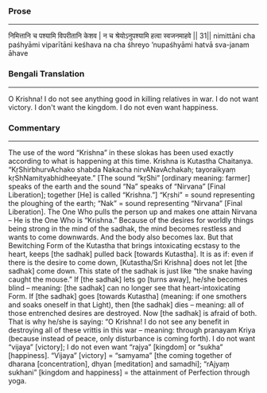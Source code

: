 ### Prose 
 --- 
निमित्तानि च पश्यामि विपरीतानि केशव |
न च श्रेयोऽनुपश्यामि हत्वा स्वजनमाहवे || 31||
nimittāni cha paśhyāmi viparītāni keśhava
na cha śhreyo ’nupaśhyāmi hatvā sva-janam āhave

### Bengali Translation 
 --- 
O Krishna! I do not see anything good in killing relatives in war. I do not want victory. I don't want the kingdom. I do not even want happiness.

### Commentary 
 --- 
The use of the word “Krishna” in these slokas has been used exactly according to what is happening at this time. Krishna is Kutastha Chaitanya. “KṛShirbhurvAchako shabda Nakacha nirvANavAchakah; tayoraikyaṃ      kṛShNamityabhidheeyate.” [The sound “kṛShi” [ordinary meaning: farmer] speaks of the earth and the sound “Na” speaks of “Nirvana” [Final Liberation]; together [He] is called “Krishna.”] “Kṛshi” = sound representing the ploughing of the earth; “Nak” = sound representing “Nirvana” [Final Liberation]. The One Who pulls the person up and makes one attain Nirvana – He is the One Who is “Krishna.” Because of the desires for worldly things being strong in the mind of the sadhak, the mind becomes restless and wants to come downwards. And the body also becomes lax. But that Bewitching Form of the Kutastha that brings intoxicating ecstasy to the heart, keeps [the sadhak] pulled back [towards Kutastha]. It is as if: even if there is the desire to come down, [Kutastha/Sri Krishna] does not let [the sadhak] come down. This state of the sadhak is just like “the snake having caught the mouse.” If [the sadhak] lets go [turns away], he/she becomes blind – meaning: [the sadhak] can no longer see that heart-intoxicating Form. If [the sadhak] goes [towards Kutastha] (meaning: if one smothers and soaks oneself in that Light), then [the sadhak] dies – meaning: all of those entrenched desires are destroyed. Now [the sadhak] is afraid of both. That is why he/she is saying: “O Krishna! I do not see any benefit in destroying all of these vrittis in this war – meaning: through pranayam Kriya (because instead of peace, only disturbance is coming forth). I do not want “vijaya” [victory]; I do not even want “rajya” [kingdom] or “sukha” [happiness]. “Vijaya” [victory] = “samyama” [the coming together of dharana [concentration], dhyan [meditation] and samadhi]; “rAjyaṃ sukhani” [kingdom and happiness] = the attainment of Perfection through yoga.